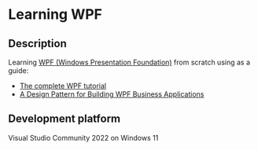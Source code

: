 # Learning WPF

## Description

Learning [WPF (Windows Presentation Foundation)](https://github.com/dotnet/wpf) from scratch using as a guide:
- [The complete WPF tutorial](https://www.wpf-tutorial.com/)
- [A Design Pattern for Building WPF Business Applications](https://www.codemag.com/Article/1905031/A-Design-Pattern-for-Building-WPF-Business-Applications-Part-1)

## Development platform

Visual Studio Community 2022  on Windows 11

